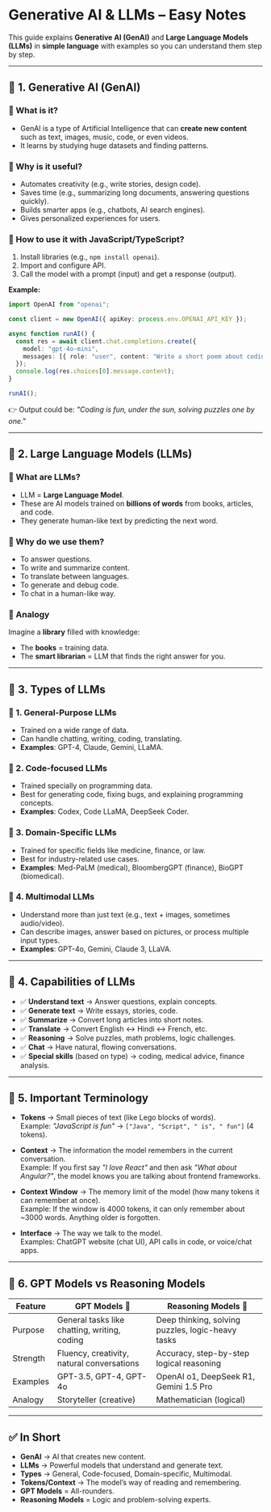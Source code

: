 # Generative AI & LLMs – Easy Notes

This guide explains **Generative AI (GenAI)** and **Large Language Models (LLMs)** in **simple language** with examples so you can understand them step by step.

---

## 📌 1. Generative AI (GenAI)
### 🔹 What is it?
- GenAI is a type of Artificial Intelligence that can **create new content** such as text, images, music, code, or even videos.
- It learns by studying huge datasets and finding patterns.

### 🔹 Why is it useful?
- Automates creativity (e.g., write stories, design code).
- Saves time (e.g., summarizing long documents, answering questions quickly).
- Builds smarter apps (e.g., chatbots, AI search engines).
- Gives personalized experiences for users.

### 🔹 How to use it with JavaScript/TypeScript?
1. Install libraries (e.g., `npm install openai`).
2. Import and configure API.
3. Call the model with a prompt (input) and get a response (output).

**Example:**
```ts
import OpenAI from "openai";

const client = new OpenAI({ apiKey: process.env.OPENAI_API_KEY });

async function runAI() {
  const res = await client.chat.completions.create({
    model: "gpt-4o-mini",
    messages: [{ role: "user", content: "Write a short poem about coding" }],
  });
  console.log(res.choices[0].message.content);
}

runAI();
```

👉 Output could be: *"Coding is fun, under the sun, solving puzzles one by one."*

---

## 📌 2. Large Language Models (LLMs)
### 🔹 What are LLMs?
- LLM = **Large Language Model**.
- These are AI models trained on **billions of words** from books, articles, and code.
- They generate human-like text by predicting the next word.

### 🔹 Why do we use them?
- To answer questions.
- To write and summarize content.
- To translate between languages.
- To generate and debug code.
- To chat in a human-like way.

### 🔹 Analogy
Imagine a **library** filled with knowledge:
- The **books** = training data.
- The **smart librarian** = LLM that finds the right answer for you.

---

## 📌 3. Types of LLMs
### 🔹 1. General-Purpose LLMs
- Trained on a wide range of data.
- Can handle chatting, writing, coding, translating.
- **Examples**: GPT-4, Claude, Gemini, LLaMA.

### 🔹 2. Code-focused LLMs
- Trained specially on programming data.
- Best for generating code, fixing bugs, and explaining programming concepts.
- **Examples**: Codex, Code LLaMA, DeepSeek Coder.

### 🔹 3. Domain-Specific LLMs
- Trained for specific fields like medicine, finance, or law.
- Best for industry-related use cases.
- **Examples**: Med-PaLM (medical), BloombergGPT (finance), BioGPT (biomedical).

### 🔹 4. Multimodal LLMs
- Understand more than just text (e.g., text + images, sometimes audio/video).
- Can describe images, answer based on pictures, or process multiple input types.
- **Examples**: GPT-4o, Gemini, Claude 3, LLaVA.

---

## 📌 4. Capabilities of LLMs
- ✅ **Understand text** → Answer questions, explain concepts.
- ✅ **Generate text** → Write essays, stories, code.
- ✅ **Summarize** → Convert long articles into short notes.
- ✅ **Translate** → Convert English ↔ Hindi ↔ French, etc.
- ✅ **Reasoning** → Solve puzzles, math problems, logic challenges.
- ✅ **Chat** → Have natural, flowing conversations.
- ✅ **Special skills** (based on type) → coding, medical advice, finance analysis.

---

## 📌 5. Important Terminology
- **Tokens** → Small pieces of text (like Lego blocks of words).  
  Example: *"JavaScript is fun"* → `["Java", "Script", " is", " fun"]` (4 tokens).

- **Context** → The information the model remembers in the current conversation.  
  Example: If you first say *"I love React"* and then ask *"What about Angular?"*, the model knows you are talking about frontend frameworks.

- **Context Window** → The memory limit of the model (how many tokens it can remember at once).  
  Example: If the window is 4000 tokens, it can only remember about ~3000 words. Anything older is forgotten.

- **Interface** → The way we talk to the model.  
  Examples: ChatGPT website (chat UI), API calls in code, or voice/chat apps.

---

## 📌 6. GPT Models vs Reasoning Models

| Feature              | GPT Models 📝 | Reasoning Models 🧮 |
|----------------------|---------------|---------------------|
| Purpose              | General tasks like chatting, writing, coding | Deep thinking, solving puzzles, logic-heavy tasks |
| Strength             | Fluency, creativity, natural conversations | Accuracy, step-by-step logical reasoning |
| Examples             | GPT-3.5, GPT-4, GPT-4o | OpenAI o1, DeepSeek R1, Gemini 1.5 Pro |
| Analogy              | Storyteller (creative) | Mathematician (logical) |

---

## ✅ In Short
- **GenAI** → AI that creates new content.
- **LLMs** → Powerful models that understand and generate text.
- **Types** → General, Code-focused, Domain-specific, Multimodal.
- **Tokens/Context** → The model’s way of reading and remembering.
- **GPT Models** = All-rounders.  
- **Reasoning Models** = Logic and problem-solving experts.
